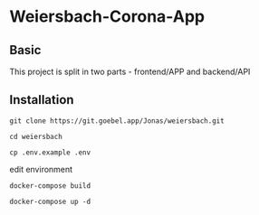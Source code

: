 # Weiersbach-Corona-App

## Basic
This project is split in two parts - frontend/APP and backend/API

## Installation

`git clone https://git.goebel.app/Jonas/weiersbach.git`

`cd weiersbach`

`cp .env.example .env`

edit environment

`docker-compose build`

`docker-compose up -d`